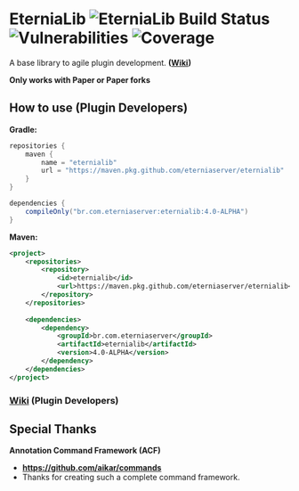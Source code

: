 # EterniaLib ![EterniaLib Build Status](https://github.com/EterniaServer/EterniaLib/actions/workflows/build.yml/badge.svg) ![Vulnerabilities](https://sonarcloud.io/api/project_badges/measure?project=EterniaServer_EterniaLib&metric=vulnerabilities) ![Coverage](https://sonarcloud.io/api/project_badges/measure?project=EterniaServer_EterniaLib&metric=coverage)

A base library to agile plugin development. **([Wiki](https://github.com/EterniaServer/EterniaLib/wiki))**

**Only works with Paper or Paper forks**

## How to use (Plugin Developers)

**Gradle:**
```groovy
repositories {
    maven {
        name = "eternialib"
        url = "https://maven.pkg.github.com/eterniaserver/eternialib"
    }
}

dependencies {
    compileOnly("br.com.eterniaserver:eternialib:4.0-ALPHA")
}
```
**Maven:**
```xml
<project>
    <repositories>
        <repository>
            <id>eternialib</id>
            <url>https://maven.pkg.github.com/eterniaserver/eternialib</url>
        </repository>
    </repositories>
    
    <dependencies>
        <dependency>
            <groupId>br.com.eterniaserver</groupId>
            <artifactId>eternialib</artifactId>
            <version>4.0-ALPHA</version>
        </dependency>
    </dependencies>
</project>
```
### [Wiki](https://github.com/EterniaServer/EterniaLib/wiki) (Plugin Developers)


## Special Thanks

**Annotation Command Framework (ACF)**
- **https://github.com/aikar/commands**
- Thanks for creating such a complete command framework.
